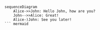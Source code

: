 ``` mermaid
sequenceDiagram
    Alice->>John: Hello John, how are you?
    John-->>Alice: Great!
    Alice-)John: See you later!
``` mermaid
